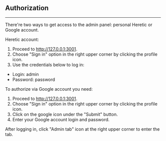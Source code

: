 ## Authorization
---
There're two ways to get access to the admin panel: personal Heretic or Google account.

Heretic account:
1. Proceed to http://127.0.0.1:3001.
2. Choose "Sign in" option in the right upper corner by clicking the profile icon.
3. Use the credentials below to log in:
+ Login: admin
+ Password: password

To authorize via Google account you need:
1. Proceed to http://127.0.0.1:3001.
2. Choose "Sign in" option in the right upper corner by clicking the profile icon.
3. Click on the google icon under the "Submit" button.
4. Enter your Google account login and password.


After logging in, click "Admin tab" icon at the right upper corner to enter the tab.